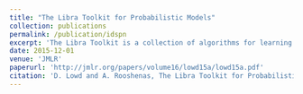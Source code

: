 ```yaml
---
title: "The Libra Toolkit for Probabilistic Models"
collection: publications
permalink: /publication/idspn
excerpt: 'The Libra Toolkit is a collection of algorithms for learning and inference with discrete probabilistic models. <img style="width:40%; height:auto;" src="/images/libra.png" >'
date: 2015-12-01
venue: 'JMLR'
paperurl: 'http://jmlr.org/papers/volume16/lowd15a/lowd15a.pdf'
citation: 'D. Lowd and A. Rooshenas, The Libra Toolkit for Probabilistic Models, Journal of Machine Learning Research, 16:2459-2463, 2015'
---
```



